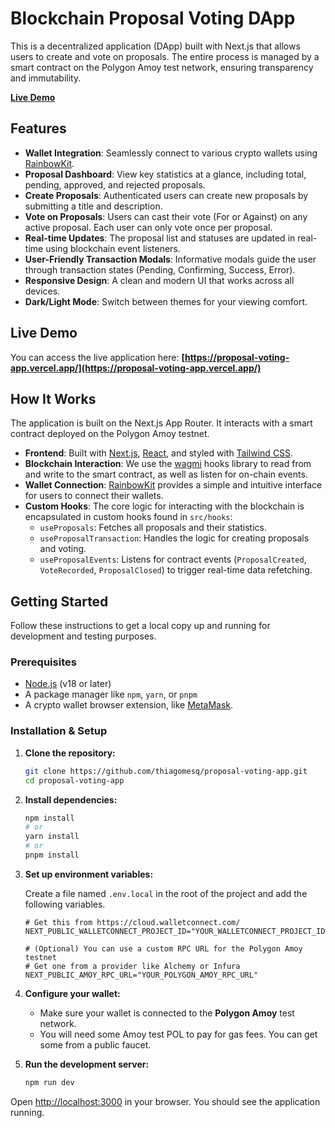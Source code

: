 # Blockchain Proposal Voting DApp

This is a decentralized application (DApp) built with Next.js that allows users to create and vote on proposals. The entire process is managed by a smart contract on the Polygon Amoy test network, ensuring transparency and immutability.

**[Live Demo](https://proposal-voting-app.vercel.app/)**

## Features

-   **Wallet Integration**: Seamlessly connect to various crypto wallets using [RainbowKit](https://www.rainbowkit.com/).
-   **Proposal Dashboard**: View key statistics at a glance, including total, pending, approved, and rejected proposals.
-   **Create Proposals**: Authenticated users can create new proposals by submitting a title and description.
-   **Vote on Proposals**: Users can cast their vote (For or Against) on any active proposal. Each user can only vote once per proposal.
-   **Real-time Updates**: The proposal list and statuses are updated in real-time using blockchain event listeners.
-   **User-Friendly Transaction Modals**: Informative modals guide the user through transaction states (Pending, Confirming, Success, Error).
-   **Responsive Design**: A clean and modern UI that works across all devices.
-   **Dark/Light Mode**: Switch between themes for your viewing comfort.

## Live Demo

You can access the live application here: **[https://proposal-voting-app.vercel.app/](https://proposal-voting-app.vercel.app/)**

## How It Works

The application is built on the Next.js App Router. It interacts with a smart contract deployed on the Polygon Amoy testnet.

-   **Frontend**: Built with [Next.js](https://nextjs.org/), [React](https://react.dev/), and styled with [Tailwind CSS](https://tailwindcss.com/).
-   **Blockchain Interaction**: We use the [wagmi](https://wagmi.sh/) hooks library to read from and write to the smart contract, as well as listen for on-chain events.
-   **Wallet Connection**: [RainbowKit](https://www.rainbowkit.com/) provides a simple and intuitive interface for users to connect their wallets.
-   **Custom Hooks**: The core logic for interacting with the blockchain is encapsulated in custom hooks found in `src/hooks`:
    -   `useProposals`: Fetches all proposals and their statistics.
    -   `useProposalTransaction`: Handles the logic for creating proposals and voting.
    -   `useProposalEvents`: Listens for contract events (`ProposalCreated`, `VoteRecorded`, `ProposalClosed`) to trigger real-time data refetching.

## Getting Started

Follow these instructions to get a local copy up and running for development and testing purposes.

### Prerequisites

-   [Node.js](https://nodejs.org/) (v18 or later)
-   A package manager like `npm`, `yarn`, or `pnpm`
-   A crypto wallet browser extension, like [MetaMask](https://metamask.io/).

### Installation & Setup

1.  **Clone the repository:**
    ```bash
    git clone https://github.com/thiagomesq/proposal-voting-app.git
    cd proposal-voting-app
    ```

2.  **Install dependencies:**
    ```bash
    npm install
    # or
    yarn install
    # or
    pnpm install
    ```

3.  **Set up environment variables:**

    Create a file named `.env.local` in the root of the project and add the following variables.

    ```env
    # Get this from https://cloud.walletconnect.com/
    NEXT_PUBLIC_WALLETCONNECT_PROJECT_ID="YOUR_WALLETCONNECT_PROJECT_ID"

    # (Optional) You can use a custom RPC URL for the Polygon Amoy testnet
    # Get one from a provider like Alchemy or Infura
    NEXT_PUBLIC_AMOY_RPC_URL="YOUR_POLYGON_AMOY_RPC_URL"
    ```

4.  **Configure your wallet:**
    -   Make sure your wallet is connected to the **Polygon Amoy** test network.
    -   You will need some Amoy test POL to pay for gas fees. You can get some from a public faucet.

5.  **Run the development server:**
    ```bash
    npm run dev
    ```

Open [http://localhost:3000](http://localhost:3000) in your browser. You should see the application running.
